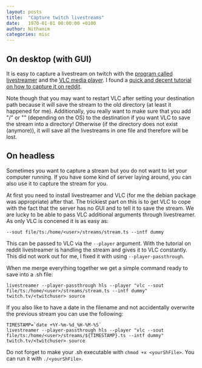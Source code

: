 ```yaml
---
layout: posts
title:  "Capture twitch livestreams"
date:   1970-01-01 00:00:00 +0100
author: Nithanim
categories: misc
---
```


## On desktop (with GUI)

It is easy to capture a livestream on twitch with the [program called livestreamer](https://github.com/chrippa/livestreamer/releases) and the [VLC media player](http://www.videolan.org/vlc/). I found a [quick and decent tutorial on how to capture it on reddit](http://www.reddit.com/r/starcitizen/comments/2dkv5i/psa_watchrecord_twitch_livestream_using_vlc/).

Note though that you may want to restart VLC after setting your destination path because it will save the stream to the old directory (at least it happened for me).
Additionally, you really want to make sure that you add "/" or "\" (depending on the OS) to the destination if you want VLC to save the stream into a directory! Otherwise (if the directory does not exist (anymore)), it will save all the livestreams in one file and therefore will be lost.

## On headless

Sometimes you want to capture a stream but you do not want to let your computer running. If you have some kind of server laying around, you can also use it to capture the stream for you.

At first you need to install livestreamer and VLC (for me the debian package was appropriate) after that. The trickiest part on this is to get VLC to cope with the fact that the server has no GUI and to tell it to save the stream. We are lucky to be able to pass VLC additional arguments through livestreamer. As only VLC is concened it is as easy as:
```
--sout file/ts:/home/<user>/streams/stream.ts --intf dummy
```
This can be passed to VLC via the `--player` argument. With the tutorial on reddit livestreamer is handling the stream and gives it to VLC constantly. This did not work out for me, I fixed it with using `--player-passthrough`.

When me merge everything together we get a simple command ready to save into a .sh file:
```
livestreamer --player-passthrough hls --player "vlc --sout file/ts:/home/<user>/streams/stream.ts --intf dummy" twitch.tv/<twitchuser> source
```
If you also like to have a date in the filename and not accidentally overwrite the previous stream you can use the following:
```
TIMESTAMP=`date +%Y-%m-%d_%H-%M-%S`
livestreamer --player-passthrough hls --player "vlc --sout file/ts:/home/<user>/streams/${TIMESTAMP}.ts --intf dummy" twitch.tv/<twitchuser> source
```
Do not forget to make your .sh executable with `chmod +x <yourShFile>`. You can run it with `./<yourShFile>`.
